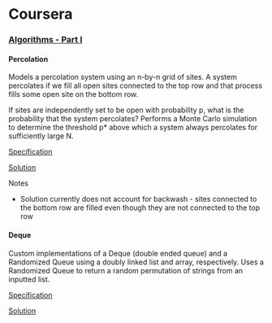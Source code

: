 # Coursera

### [Algorithms - Part I](https://www.coursera.org/learn/algorithms-part1/home/welcome)

#### Percolation

Models a percolation system using an n-by-n grid of sites. A system percolates if we fill all open sites connected to the top row 
and that process fills some open site on the bottom row.

If sites are independently set to be open with probability p, what is the probability that the system percolates?
Performs a Monte Carlo simulation to determine the threshold p* above which a system always percolates for sufficiently large N.

[Specification](https://coursera.cs.princeton.edu/algs4/assignments/percolation/specification.php)

[Solution](https://github.com/duncanpharvey/coursera/tree/master/Percolation)

Notes
- Solution currently does not account for backwash - sites connected to the bottom row are filled even though they are not connected
to the top row

#### Deque

Custom implementations of a Deque (double ended queue) and a Randomized Queue using a doubly linked list and array, respectively.
Uses a Randomized Queue to return a random permutation of strings from an inputted list.

[Specification](https://coursera.cs.princeton.edu/algs4/assignments/queues/specification.php)

[Solution](https://github.com/duncanpharvey/coursera/tree/master/Deque)
